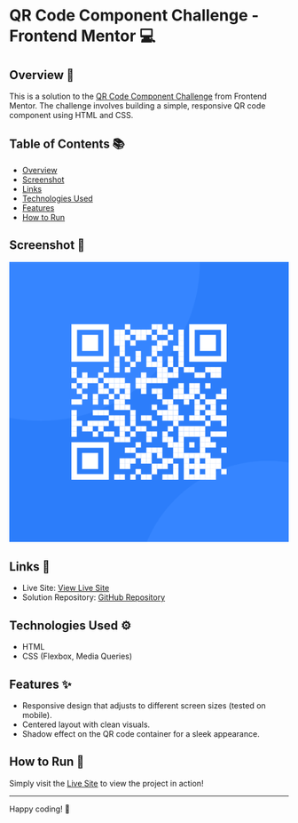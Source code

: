 # QR Code Component Challenge - Frontend Mentor 💻

## Overview 🌟

This is a solution to the [QR Code Component Challenge](https://www.frontendmentor.io/challenges/qr-code-component-iux_s5U6S) from Frontend Mentor. The challenge involves building a simple, responsive QR code component using HTML and CSS.

## Table of Contents 📚

- [Overview](#overview)
- [Screenshot](#screenshot)
- [Links](#links)
- [Technologies Used](#technologies-used)
- [Features](#features)
- [How to Run](#how-to-run)

## Screenshot 📸

![QR Code Component](./image/image-qr-code.png)

## Links 🔗

- Live Site: [View Live Site](https://loquacious-rugelach-9ea907.netlify.app/)
- Solution Repository: [GitHub Repository](https://github.com/KrishnaDhek/frontend-mentor-challenges)

## Technologies Used ⚙️

- HTML
- CSS (Flexbox, Media Queries)

## Features ✨

- Responsive design that adjusts to different screen sizes (tested on mobile).
- Centered layout with clean visuals.
- Shadow effect on the QR code container for a sleek appearance.

## How to Run 🚀

Simply visit the [Live Site](https://loquacious-rugelach-9ea907.netlify.app/) to view the project in action!

---

Happy coding! 🎉
